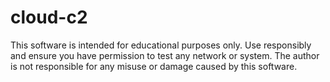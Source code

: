# cloud-c2
This software is intended for educational purposes only. Use responsibly and ensure you have permission to test any network or system. The author is not responsible for any misuse or damage caused by this software.
